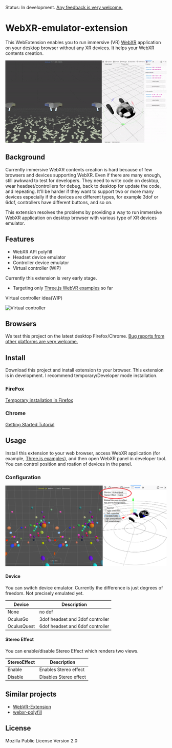 Status: In development. [Any feedback is very welcome.](https://github.com/MozillaReality/WebXR-emulator-extension/issues)

# WebXR-emulator-extension

This WebExtension enables you to run immersive (VR) [WebXR](https://www.w3.org/TR/webxr/) application on your desktop browser without any XR devices.
It helps your WebXR contents creation.

![Screenshot](./screenshots/screenshot.gif)


## Background

Currently immersive WebXR contents creation is hard because of few browsers and devices supporting WebXR.
Even if there are many enough, still awkward to test for developers.
They need to write code on desktop, wear headset/controllers for debug, back to desktop for update the code, and repeating.
It'll be harder if they want to support two or more many devices especially if the devices are different types,
for example 3dof or 6dof, controllers have different buttons, and so on.

This extension resolves the problems by providing a way to run immersive WebXR application on desktop browser with various type of XR devices emulator.


## Features

- WebXR API polyfill
- Headset device emulator
- Controller device emulator
- Virtual controller (WIP)

Currently this extension is very early stage. 

- Targeting only [Three.js WebVR examples](https://threejs.org/examples/?q=webvr) so far

Virtual controller idea(WIP)

![Virtual controller](./screenshots/virtual-controller.gif)


## Browsers

We test this project on the latest desktop Firefox/Chrome. [Bug reports from other platforms are very welcome.](https://github.com/MozillaReality/WebXR-emulator-extension/issues)

## Install

Download this project and install extension to your browser. This extension is in development. I recommend temporary/Developer mode installation.

### FireFox

[Temporary installation in Firefox](https://developer.mozilla.org/en-US/docs/Mozilla/Add-ons/WebExtensions/Temporary_Installation_in_Firefox)

### Chrome

[Getting Started Tutorial](https://developer.chrome.com/extensions/getstarted)


## Usage

Install this extension to your web browser, access WebXR application (for example, [Three.js examples](https://threejs.org/examples/?q=webvr)), and then open WebXR panel in developer tool. You can control position and roation of devices in the panel.

### Configuration

![Configuration](./screenshots/configuration.png)

#### Device

You can switch device emulator. Currently the difference is just degrees of freedom. Not precisely emulated yet.

| Device | Description |
| ---- | ---- |
| None | no dof |
| OculusGo | 3dof headset and 3dof controller |
| OculusQuest | 6dof headset and 6dof controller |

#### Stereo Effect

You can enable/disable Stereo Effect which renders two views.

| StereoEffect | Description |
| ---- | ---- |
| Enable | Enables Stereo effect |
| Disable | Disables Stereo effect |


## Similar projects

- [WebVR-Extension](https://github.com/spite/WebVR-Extension)
- [webxr-polyfill](https://github.com/immersive-web/webxr-polyfill)


## License

Mozilla Public License Version 2.0

